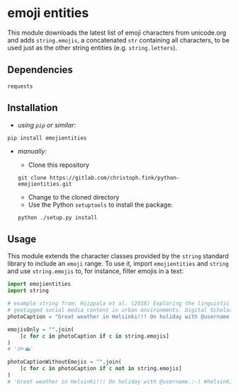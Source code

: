 # emoji entities

This module downloads the latest list of emoji characters from unicode.org and adds `string.emojis`, a concatenated `str` containing all characters, to be used just as the other string entities (e.g. `string.letters`).

## Dependencies

    requests

## Installation

- *using `pip` or similar:*

```shell
pip install emojientities
```

- *manually:*

    - Clone this repository

    ```shell
    git clone https://gitlab.com/christoph.fink/python-emojientities.git
    ```

    - Change to the cloned directory    
    - Use the Python `setuptools` to install the package:

    ```shell
    python ./setup.py install
    ```
## Usage

This module extends the character classes provided by the `string` standard library to include an `emoji` range. To use it, import `emojientities` and `string` and use `string.emojis` to, for instance, filter emojis in a text:

```python
import emojientities
import string

# example string from: Hiippala et al. (2018) Exploring the linguistic landscape of 
# geotagged social media content in urban environments. Digital Scholarship in the Humanities.
photoCaption = "Great weather in Helsinki!!! On holiday with @username.:-) #helsinki #visitfinland 🤓☀️🛳️"

emojisOnly = "".join(
    [c for c in photoCaption if c in string.emojis]
)
# '🤓☀️🛳️'

photoCaptionWithoutEmojis = "".join(
    [c for c in photoCaption if c not in string.emojis]
)
# 'Great weather in Helsinki!!! On holiday with @username.:-) #helsinki #visitfinland '

```

